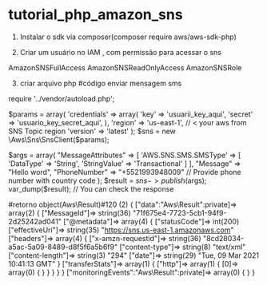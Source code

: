 # tutorial_php_amazon_sns

1) Instalar o sdk via composer(composer require aws/aws-sdk-php)

2) Criar um usuário no IAM , com permissão para acessar o sns

AmazonSNSFullAccess
AmazonSNSReadOnlyAccess
AmazonSNSRole

3) criar arquivo php
#código enviar mensagem sms

require '../vendor/autoload.php';

$params = array(
    'credentials' => array(
        'key' => 'usuarii_key_aqui',
        'secret' => 'usuario_key_secret_aqui',
    ),
    'region' => 'us-east-1', // < your aws from SNS Topic region
    'version' => 'latest'
);
$sns = new \Aws\Sns\SnsClient($params);

$args = array(
    "MessageAttributes" => [
                'AWS.SNS.SMS.SMSType' => [
                    'DataType' => 'String',
                    'StringValue' => 'Transactional'
                ]
            ],
    "Message" => "Hello word",
    "PhoneNumber" => "+5521993948009"   // Provide phone number with country code
);
$result = $sns->publish($args);
var_dump($result); // You can check the response


#retorno
object(Aws\Result)#120 (2) { ["data":"Aws\Result":private]=> array(2) { ["MessageId"]=> string(36) "71f675e4-7723-5cb1-94f9-2d25242ad041" ["@metadata"]=> array(4) { ["statusCode"]=> int(200) ["effectiveUri"]=> string(35) "https://sns.us-east-1.amazonaws.com" ["headers"]=> array(4) { ["x-amzn-requestid"]=> string(36) "8cd28034-a5ac-5a09-8489-d8f5f6a5b6f9" ["content-type"]=> string(8) "text/xml" ["content-length"]=> string(3) "294" ["date"]=> string(29) "Tue, 09 Mar 2021 10:41:13 GMT" } ["transferStats"]=> array(1) { ["http"]=> array(1) { [0]=> array(0) { } } } } } ["monitoringEvents":"Aws\Result":private]=> array(0) { } }


